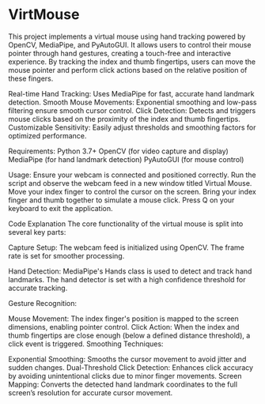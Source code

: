 # VirtMouse

This project implements a virtual mouse using hand tracking powered by OpenCV, MediaPipe, and PyAutoGUI. It allows users to control their mouse pointer through hand gestures, creating a touch-free and interactive experience. By tracking the index and thumb fingertips, users can move the mouse pointer and perform click actions based on the relative position of these fingers.

Real-time Hand Tracking: Uses MediaPipe for fast, accurate hand landmark detection.
Smooth Mouse Movements: Exponential smoothing and low-pass filtering ensure smooth cursor control.
Click Detection: Detects and triggers mouse clicks based on the proximity of the index and thumb fingertips.
Customizable Sensitivity: Easily adjust thresholds and smoothing factors for optimized performance.

Requirements:
Python 3.7+
OpenCV (for video capture and display)
MediaPipe (for hand landmark detection)
PyAutoGUI (for mouse control)

Usage:
Ensure your webcam is connected and positioned correctly.
Run the script and observe the webcam feed in a new window titled Virtual Mouse.
Move your index finger to control the cursor on the screen.
Bring your index finger and thumb together to simulate a mouse click.
Press Q on your keyboard to exit the application.

Code Explanation
The core functionality of the virtual mouse is split into several key parts:

Capture Setup: The webcam feed is initialized using OpenCV. The frame rate is set for smoother processing.

Hand Detection: MediaPipe's Hands class is used to detect and track hand landmarks. The hand detector is set with a high confidence threshold for accurate tracking.

Gesture Recognition:

Mouse Movement: The index finger's position is mapped to the screen dimensions, enabling pointer control.
Click Action: When the index and thumb fingertips are close enough (below a defined distance threshold), a click event is triggered.
Smoothing Techniques:

Exponential Smoothing: Smooths the cursor movement to avoid jitter and sudden changes.
Dual-Threshold Click Detection: Enhances click accuracy by avoiding unintentional clicks due to minor finger movements.
Screen Mapping: Converts the detected hand landmark coordinates to the full screen’s resolution for accurate cursor movement.
